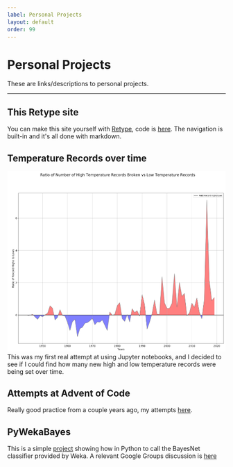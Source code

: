 ```yaml
---
label: Personal Projects
layout: default
order: 99
---
```


# Personal Projects

These are links/descriptions to personal projects.

---

## This Retype site
You can make this site yourself with [Retype](https://retype.com/), code is [here](https://github.com/legolego/retype_site). The navigation is built-in and it's all done with markdown.


## Temperature Records over time
[![](static/TemperatureRecords02.png)](https://github.com/legolego/WeatherRecords)
This was my first real attempt at using Jupyter notebooks, and I decided to see if I could find how many new high and low temperature records were being set over time.


## Attempts at Advent of Code
Really good practice from a couple years ago, my attempts [here](https://github.com/legolego/adventofcode2020).

## PyWekaBayes

This is a simple [project](https://github.com/legolego/PyWekaBayes) showing how in Python to call the BayesNet classifier provided by Weka. A relevant Google Groups discussion is [here](https://groups.google.com/g/python-weka-wrapper/c/qF4vw_6sqAA/m/EmqTph1NAAAJ)